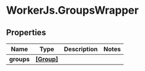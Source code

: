 # WorkerJs.GroupsWrapper

## Properties
Name | Type | Description | Notes
------------ | ------------- | ------------- | -------------
**groups** | [**[Group]**](Group.md) |  | 


